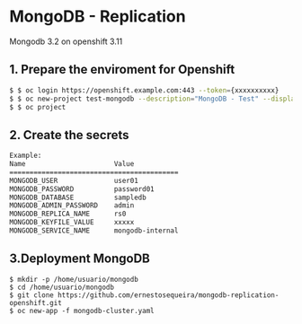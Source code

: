 # MongoDB - Replication
Mongodb 3.2 on openshift 3.11

## 1. Prepare the enviroment for Openshift


```sh
$ $ oc login https://openshift.example.com:443 --token={xxxxxxxxxx}
$ $ oc new-project test-mongodb --description="MongoDB - Test" --display-name="MongoDB Test"
$ $ oc project
```


## 2. Create the secrets


```sh
Example:
Name                      Value
==========================================
MONGODB_USER              user01
MONGODB_PASSWORD          password01
MONGODB_DATABASE          sampledb
MONGODB_ADMIN_PASSWORD    admin
MONGODB_REPLICA_NAME      rs0
MONGODB_KEYFILE_VALUE     xxxxx
MONGODB_SERVICE_NAME      mongodb-internal
```

## 3.Deployment MongoDB

```
$ mkdir -p /home/usuario/mongodb
$ cd /home/usuario/mongodb
$ git clone https://github.com/ernestosequeira/mongodb-replication-openshift.git
$ oc new-app -f mongodb-cluster.yaml
```


